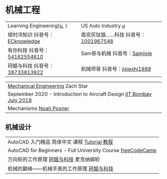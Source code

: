 # 机械工程

|                                                                                                                                      |                                                                                                                                  |
| ------------------------------------------------------------------------------------------------------------------------------------ | -------------------------------------------------------------------------------------------------------------------------------- |
| Learning Engineering([u](https://www.youtube.com/c/LearningEngineering/playlists), )                                                 | US Auto Industry [u](https://www.youtube.com/c/USAutoIndustry)                                                                   |
| 球村冷知识 抖音号：[ECknowledge](https://www.douyin.com/user/MS4wLjABAAAAXfe9KXriCqJlalwyPfauyqP5rN-MYXz\_7tIHpJ\_PLkqZA7hw\_N60-AE7Y2M-71Fs) | 南京灰钛狼……科技 抖音号：[1001967548](https://www.douyin.com/user/MS4wLjABAAAAJObUpDaYqOYDz48-OjWGBZ3hm6Ujkp9ZbEjY2255Rq8)                  |
| 有你科技 抖音号：[54162554610](https://www.douyin.com/user/MS4wLjABAAAAF5S7PQjfz8CBOc-70Q2C58v-jZUYW\_GSyideVQCljOudgDEVNV6R2qKJ1ksL1XXc)    | Sam哥与机械 抖音号：[Samjixie](https://www.douyin.com/user/MS4wLjABAAAAjkT4uUFN5iezCbHQBP-3uePpxsg7T8U7aJXuD9qq7eGts-xyV97xrsoBj70qw5ej) |
| 珂姬与科技 抖音号：[38733813922](https://www.douyin.com/user/MS4wLjABAAAAV9d7Sz2k0Dlln\_reBA49M9c3qOM3O6oLJrTXtR44UTUxXNfYwQzBaaZbGnF6cMbG)   | 机械师哥 抖音号：[jixieshi1989](https://www.douyin.com/user/MS4wLjABAAAAs4P-IeUGwafwFXLBxDB09asEKV0umhbByBUE28P4Lbo)                     |

|                                                                                                                                                   |
| ------------------------------------------------------------------------------------------------------------------------------------------------- |
| [Mechanical Engineering](https://www.youtube.com/playlist?list=PLi5WqFHu\_OJOkwyeHyD06tPyJ\_srHC4ZU) Zach Star                                    |
| September 2020 - Introduction to Aircraft Design [IIT Bombay July 2018](https://www.youtube.com/playlist?list=PLOzRYVm0a65dHb6f2kmW7PBncvpedPiWe) |
| Mechanisms [Noah Posner](https://www.youtube.com/playlist?list=PLhoXNQqrCmEfAaTf0AfQ1Ztxmz2DoZiCk)                                                |

## 机械设计

|                                                                                                              |
| ------------------------------------------------------------------------------------------------------------ |
| AutoCAD 入门精品 简体中文 课程 [Tutorial 教程](https://www.youtube.com/playlist?list=PLnHbptcieUBdWercgoj90Ew7j93JEs1Yz) |
| AutoCAD for Beginners - Full University Course [freeCodeCamp](https://www.youtube.com/watch?v=VtLXKU1PpRU)   |
| 万向轮的工作原理 [珂姬与科技](https://www.douyin.com/video/7143569215641931015) 麦克纳姆轮                                     |
| 机械的巅峰——机械手表的工作原理 [珂姬与科技](https://www.douyin.com/video/7155452457659813150)                                   |

